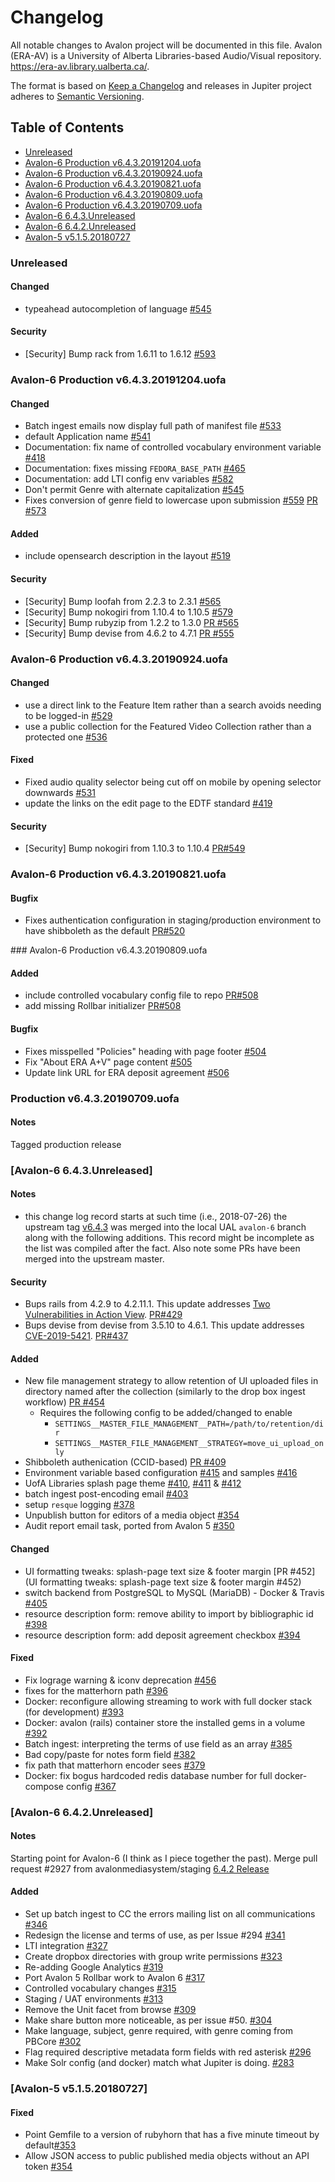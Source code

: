 # Changelog

All notable changes to Avalon project will be documented in this file. Avalon (ERA-AV) is a University of Alberta Libraries-based Audio/Visual repository. https://era-av.library.ualberta.ca/.

The format is based on [Keep a Changelog](http://keepachangelog.com/en/1.0.0/)
and releases in Jupiter project adheres to [Semantic Versioning](http://semver.org/spec/v2.0.0.html).

## Table of Contents

- [Unreleased](#Unreleased)
- [Avalon-6 Production v6.4.3.20191204.uofa](#Production.v6.4.3.20191204.uofa)
- [Avalon-6 Production v6.4.3.20190924.uofa](#Production.v6.4.3.20190924.uofa)
- [Avalon-6 Production v6.4.3.20190821.uofa](#Production.v6.4.3.20190821.uofa)
- [Avalon-6 Production v6.4.3.20190809.uofa](#Production.v6.4.3.20190809.uofa)
- [Avalon-6 Production v6.4.3.20190709.uofa](#Production.v6.4.3.20190709.uofa)
- [Avalon-6 6.4.3.Unreleased](#Avalon.v6.4.3.Unreleased)
- [Avalon-6 6.4.2.Unreleased](#Avalon.v6.4.2.Unreleased)
- [Avalon-5 v5.1.5.20180727](#Avalon-v5.1.5.20180727)

<a name="Unreleased" />

### Unreleased

#### Changed
- typeahead autocompletion of language [#545](https://github.com/ualbertalib/avalon/issues/545)

#### Security
- [Security] Bump rack from 1.6.11 to 1.6.12 [#593](https://github.com/ualbertalib/avalon/issues/593)

<a name="Production.v6.4.3.20191204.uofa" />

### Avalon-6 Production v6.4.3.20191204.uofa

#### Changed
- Batch ingest emails now display full path of manifest file [#533](https://github.com/ualbertalib/avalon/issues/533)
- default Application name [#541](https://github.com/ualbertalib/avalon/issues/541)
- Documentation: fix name of controlled vocabulary environment variable [#418](https://github.com/ualbertalib/avalon/pull/418)
- Documentation: fixes missing `FEDORA_BASE_PATH` [#465](https://github.com/ualbertalib/avalon/pull/465)
- Documentation: add LTI config env variables [#582](https://github.com/ualbertalib/avalon/issues/582)
- Don't permit Genre with alternate capitalization [#545](https://github.com/ualbertalib/avalon/issues/545)
- Fixes conversion of genre field to lowercase upon submission [#559](https://github.com/ualbertalib/avalon/issues/559) [PR #573](https://github.com/ualbertalib/avalon/pull/573)

#### Added
- include opensearch description in the layout [#519](https://github.com/ualbertalib/avalon/issues/519)

#### Security
- [Security] Bump loofah from 2.2.3 to 2.3.1 [#565](https://github.com/ualbertalib/avalon/pull/565)
- [Security] Bump nokogiri from 1.10.4 to 1.10.5 [#579](https://github.com/ualbertalib/avalon/pull/579)
- [Security] Bump rubyzip from 1.2.2 to 1.3.0 [PR #565](https://github.com/ualbertalib/avalon/pull/565)
- [Security] Bump devise from 4.6.2 to 4.7.1 [PR #555](https://github.com/ualbertalib/avalon/pull/555)

<a name="Production.v6.4.3.20190924.uofa" />

### Avalon-6 Production v6.4.3.20190924.uofa

#### Changed
- use a direct link to the Feature Item rather than a search avoids needing to be logged-in [#529](https://github.com/ualbertalib/avalon/issues/529)
- use a public collection for the Featured Video Collection rather than a protected one [#536](https://github.com/ualbertalib/avalon/issues/536)

#### Fixed
- Fixed audio quality selector being cut off on mobile by opening selector downwards [#531](https://github.com/ualbertalib/avalon/issues/531)
- update the links on the edit page to the EDTF standard [#419](https://github.com/ualbertalib/avalon/issues/419)

#### Security
- [Security] Bump nokogiri from 1.10.3 to 1.10.4 [PR#549](https://github.com/ualbertalib/avalon/pull/549)

<a name="Production.v6.4.3.20190821.uofa" />

### Avalon-6 Production v6.4.3.20190821.uofa

#### Bugfix
- Fixes authentication configuration in staging/production environment to have shibboleth as the default [PR#520](https://github.com/ualbertalib/avalon/pull/520)

<a name="Production.v6.4.3.20190809.uofa" />
### Avalon-6 Production v6.4.3.20190809.uofa

#### Added

- include controlled vocabulary config file to repo [PR#508](https://github.com/ualbertalib/avalon/pull/508/files)
- add missing Rollbar initializer [PR#508](https://github.com/ualbertalib/avalon/pull/508/files)

#### Bugfix

- Fixes misspelled "Policies" heading with page footer [#504](https://github.com/ualbertalib/avalon/issues/504)
- Fix "About ERA A+V" page content [#505](https://github.com/ualbertalib/avalon/issues/505)
- Update link URL for ERA deposit agreement [#506](https://github.com/ualbertalib/avalon/issues/506)

<a name="Production.v6.4.3.20190709.uofa" />

### Production v6.4.3.20190709.uofa

#### Notes

Tagged production release

<a name="Avalon.v6.4.3.Unreleased" />

### [Avalon-6 6.4.3.Unreleased]

#### Notes

- this change log record starts at such time (i.e., 2018-07-26) the upstream tag [v6.4.3](https://github.com/ualbertalib/avalon/pull/347) was merged into the local UAL `avalon-6` branch along with the following additions. This record might be incomplete as the list was compiled after the fact. Also note some PRs have been merged into the upstream master.

#### Security

- Bups rails from 4.2.9 to 4.2.11.1. This update addresses [Two Vulnerabilities in Action View](https://weblog.rubyonrails.org/2019/3/13/Rails-4-2-5-1-5-1-6-2-have-been-released/). [PR#429](https://github.com/ualbertalib/avalon/pull/429)
- Bups devise from devise from 3.5.10 to 4.6.1. This update addresses [CVE-2019-5421](https://github.com/rubysec/ruby-advisory-db/blob/master/gems/devise/CVE-2019-5421.yml). [PR#437](https://github.com/ualbertalib/avalon/pull/437)

#### Added

- New file management strategy to allow retention of UI uploaded files in directory named after the collection (similarly to the drop box ingest workflow) [PR #454](https://github.com/ualbertalib/avalon/pull/454)
  - Requires the following config to be added/changed to enable
    - `SETTINGS__MASTER_FILE_MANAGEMENT__PATH=/path/to/retention/dir`
    - `SETTINGS__MASTER_FILE_MANAGEMENT__STRATEGY=move_ui_upload_only`
- Shibboleth authenication (CCID-based) [PR #409](https://github.com/ualbertalib/avalon/pull/409/files)
- Environment variable based configuration [#415](https://github.com/ualbertalib/avalon/pull/415) and samples [#416](https://github.com/ualbertalib/avalon/pull/416)
- UofA Libraries splash page theme [#410](https://github.com/ualbertalib/avalon/pull/410), [#411](https://github.com/ualbertalib/avalon/pull/411) & [#412](https://github.com/ualbertalib/avalon/pull/412)
- batch ingest post-encoding email [#403](https://github.com/ualbertalib/avalon/pull/403)
- setup `resque` logging [#378](https://github.com/ualbertalib/avalon/pull/382)
- Unpublish button for editors of a media object [#354](https://github.com/ualbertalib/avalon/pull/354)
- Audit report email task, ported from Avalon 5 [#350](https://github.com/ualbertalib/avalon/pull/350)

#### Changed

- UI formatting tweaks: splash-page text size & footer margin [PR #452](UI formatting tweaks: splash-page text size & footer margin #452)
- switch backend from PostgreSQL to MySQL (MariaDB) - Docker & Travis [#405](https://github.com/ualbertalib/avalon/pull/405)
- resource description form: remove ability to import by bibliographic id [#398](https://github.com/ualbertalib/avalon/pull/398)
- resource description form: add deposit agreement checkbox [#394](https://github.com/ualbertalib/avalon/pull/394)

#### Fixed

- Fix lograge warning & iconv deprecation [#456](https://github.com/ualbertalib/avalon/pull/456/files)
- fixes for the matterhorn path [#396](https://github.com/ualbertalib/avalon/pull/396)
- Docker: reconfigure allowing streaming to work with full docker stack (for development) [#393](https://github.com/ualbertalib/avalon/pull/393)
- Docker: avalon (rails) container store the installed gems in a volume [#392](https://github.com/ualbertalib/avalon/pull/392)
- Batch ingest: interpreting the terms of use field as an array [#385](https://github.com/ualbertalib/avalon/pull/385)
- Bad copy/paste for notes form field [#382](https://github.com/ualbertalib/avalon/pull/382)
- fix path that matterhorn encoder sees [#379](https://github.com/ualbertalib/avalon/pull/382)
- Docker: fix bogus hardcoded redis database number for full docker-compose config [#367](https://github.com/ualbertalib/avalon/pull/367)

<a name="Avalon.v6.4.2.Unreleased" />

### [Avalon-6 6.4.2.Unreleased]

#### Notes

Starting point for Avalon-6 (I think as I piece together the past). Merge pull request #2927 from avalonmediasystem/staging [6.4.2 Release](https://github.com/ualbertalib/avalon/commit/6d6885f4e1fdc6b1ccd6c1160fb7f9230853a868)

#### Added

- Set up batch ingest to CC the errors mailing list on all communications [#346](https://github.com/ualbertalib/avalon/pull/346)
- Redesign the license and terms of use, as per Issue #294 [#341](https://github.com/ualbertalib/avalon/pull/341)
- LTI integration [#327](https://github.com/ualbertalib/avalon/pull/327)
- Create dropbox directories with group write permissions [#323](https://github.com/ualbertalib/avalon/pull/323)
- Re-adding Google Analytics [#319](https://github.com/ualbertalib/avalon/pull/319)
- Port Avalon 5 Rollbar work to Avalon 6 [#317](https://github.com/ualbertalib/avalon/pull/317)
- Controlled vocabulary changes [#315](https://github.com/ualbertalib/avalon/pull/315)
- Staging / UAT environments [#313](https://github.com/ualbertalib/avalon/pull/313)
- Remove the Unit facet from browse [#309](https://github.com/ualbertalib/avalon/pull/309)
- Make share button more noticeable, as per issue #50. [#304](https://github.com/ualbertalib/avalon/pull/304)
- Make language, subject, genre required, with genre coming from PBCore [#302](https://github.com/ualbertalib/avalon/pull/302)
- Flag required descriptive metadata form fields with red asterisk [#296](https://github.com/ualbertalib/avalon/pull/296)
- Make Solr config (and docker) match what Jupiter is doing. [#283](https://github.com/ualbertalib/avalon/pull/283/commits)

<a name="Avalon-v5.1.5.20180727" />

### [Avalon-5 v5.1.5.20180727]

#### Fixed

- Point Gemfile to a version of rubyhorn that has a five minute timeout by default[#353](https://github.com/ualbertalib/avalon/pull/353)
- Allow JSON access to public published media objects without an API token [#354](https://github.com/ualbertalib/avalon/pull/354)

